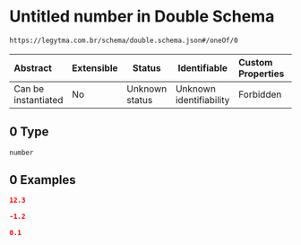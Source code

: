 # Untitled number in Double Schema

```txt
https://legytma.com.br/schema/double.schema.json#/oneOf/0
```




| Abstract            | Extensible | Status         | Identifiable            | Custom Properties | Additional Properties | Access Restrictions | Defined In                                                                  |
| :------------------ | ---------- | -------------- | ----------------------- | :---------------- | --------------------- | ------------------- | --------------------------------------------------------------------------- |
| Can be instantiated | No         | Unknown status | Unknown identifiability | Forbidden         | Allowed               | none                | [double.schema.json\*](../schema/double.schema.json "open original schema") |

## 0 Type

`number`

## 0 Examples

```json
12.3
```

```json
-1.2
```

```json
0.1
```
